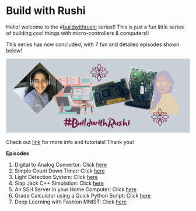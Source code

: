 # Build with Rushi

Hello! welcome to the #[buildwithrushi](rushiblogs.weebly.com/buildwithrushi) series!! This is just a fun little series of building cool things with micro-controllers & computers!! 

This series has now concluded, with 7 fun and detailed episodes shown below!

![buildwithrushi border](buildwithrushi.png)

Check out [link](rushiblogs.weebly.com/buildwithrushi) for more info and tutorials! Thank you!

**Episodes**
1. Digital to Analog Convertor: Click [here](https://youtu.be/2ppTv4JvILo)
2. Simple Count Down Timer: Click [here](https://youtu.be/1Ulmq-eM7rE)
3. Light Detection System: Click [here](https://youtu.be/LLheGk_87gE)
4. Slap Jack C++ Simulation: Click [here](https://youtu.be/T-2g_XD7mdE)
5. An SSH Server in your Home Computer: Click [here](http://rushiblogs.weebly.com/buildwithrushi.html)
6. Grade Calculator using a Quick Python Script: Click [here](https://youtu.be/C4OqY0o8pPo)
7. Deep Learning with Fashion MNIST: Click [here](https://rushiblogs.weebly.com/buildwithrushi)
